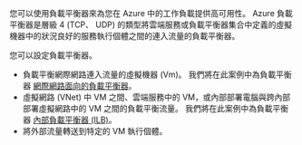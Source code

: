您可以使用負載平衡器來為您在 Azure 中的工作負載提供高可用性。 Azure 負載平衡器是層級 4 (TCP、 UDP) 的類型將雲端服務或負載平衡器集合中定義的虛擬機器中的狀況良好的服務執行個體之間的連入流量的負載平衡器。

您可以設定負載平衡器。

- 負載平衡網際網路連入流量的虛擬機器 (Vm)。 我們將在此案例中為負載平衡器 [網際網路面向的負載平衡器](load-balancer-internet-overview.md)。
- 虛擬網路 (VNet) 中 VM 之間、雲端服務中的 VM，或內部部署電腦與跨內部部署虛擬網路中的 VM 之間的負載平衡流量。 我們將在此案例中為負載平衡器 [內部負載平衡器 (ILB)](load-balancer-internal-overview.md)。
-   將外部流量轉送到特定的 VM 執行個體。





